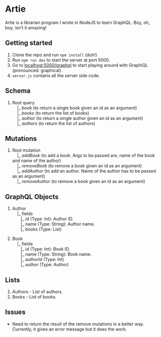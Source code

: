 # Artie

Artie is a librarian program I wrote in NodeJS to learn GraphQL. Boy, oh, boy, isn't it amazing!

## Getting started
1. Clone the repo and run ```npm install``` (duh!)
2. Run ```npm run dev``` to start the server at port 5000.
3. Go to [localhost:5000/graphql](http://localhost:5000/graphql) to start playing around with GraphiQL (pronounced: graphical).
4. ```server.js``` contains all the server side code.

## Schema
1. Root query  
&nbsp;&nbsp;&nbsp;&nbsp;|_ _book_ (to return a single book given an id as an argument)  
&nbsp;&nbsp;&nbsp;&nbsp;|_ _books_ (to return the list of books)  
&nbsp;&nbsp;&nbsp;&nbsp;|_ _author_ (to return a single author given an id as an argument)  
&nbsp;&nbsp;&nbsp;&nbsp;|_ _authors_ (to return the list of authors)  

## Mutations
1. Root mutation  
&nbsp;&nbsp;&nbsp;&nbsp;|_ _addBook_ (to add a book. Args to be passed are, name of the book and name of the author)  
&nbsp;&nbsp;&nbsp;&nbsp;|_ _removeBook_ (to remove a book given an id as an argument)  
&nbsp;&nbsp;&nbsp;&nbsp;|_ _addAuthor_ (to add an author. Name of the author has to be passed as an argument)  
&nbsp;&nbsp;&nbsp;&nbsp;|_ _removeAuthor_ (to remove a book given an id as an argument)  

## GraphQL Objects  
1. Author  
&nbsp;&nbsp;&nbsp;&nbsp;|_ fields  
&nbsp;&nbsp;&nbsp;&nbsp;&nbsp;&nbsp;&nbsp;|_ id (Type: Int): Author ID.  
&nbsp;&nbsp;&nbsp;&nbsp;&nbsp;&nbsp;&nbsp;|_ name (Type: String): Author name.  
&nbsp;&nbsp;&nbsp;&nbsp;&nbsp;&nbsp;&nbsp;|_ books (Type: List)  

1. Book  
&nbsp;&nbsp;&nbsp;&nbsp;|_ fields  
&nbsp;&nbsp;&nbsp;&nbsp;&nbsp;&nbsp;&nbsp;|_ id (Type: Int): Book ID.  
&nbsp;&nbsp;&nbsp;&nbsp;&nbsp;&nbsp;&nbsp;|_ name (Type: String): Book name.  
&nbsp;&nbsp;&nbsp;&nbsp;&nbsp;&nbsp;&nbsp;|_ authorId (Type: Int)  
&nbsp;&nbsp;&nbsp;&nbsp;&nbsp;&nbsp;&nbsp;|_ author (Type: Author)  

## Lists
1. Authors - List of authors.
2. Books - List of books.

## Issues
* Need to return the result of the remove mutations in a better way. Currently, it gives an error message but it does the work.